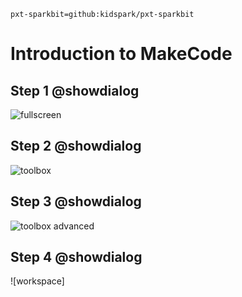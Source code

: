 ```package
pxt-sparkbit=github:kidspark/pxt-sparkbit
```

# Introduction to MakeCode

## Step 1 @showdialog

![fullscreen](/static/1-2-makecode-whole-screen.png)

## Step 2 @showdialog

![toolbox](/static/1-2-makecode-toolbox.png)

## Step 3 @showdialog

![toolbox advanced](1-2-makecode-toolbox-advanced.png)

## Step 4 @showdialog

![workspace]